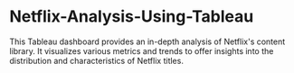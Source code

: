 # Netflix-Analysis-Using-Tableau
This Tableau dashboard provides an in-depth analysis of Netflix's content library. It visualizes various metrics and trends to offer insights into the distribution and characteristics of Netflix titles. 
